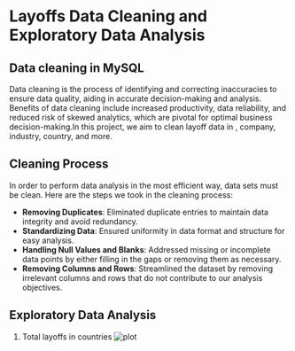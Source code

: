 # Layoffs Data Cleaning and Exploratory Data Analysis

## Data cleaning in MySQL
Data cleaning is the process of identifying and correcting inaccuracies to ensure data quality, aiding in accurate decision-making and analysis. Benefits of data cleaning include increased productivity, data reliability, and reduced risk of skewed analytics, which are pivotal for optimal business decision-making.In this project, we aim to clean layoff data in , company, industry,  country, and more.

## Cleaning Process
In order to perform data analysis in the most efficient way, data sets must be clean.
Here are the steps we took in the cleaning process:

- **Removing Duplicates**: Eliminated duplicate entries to maintain data integrity and avoid redundancy.
- **Standardizing Data**: Ensured uniformity in data format and structure for easy analysis.
- **Handling Null Values and Blanks**: Addressed missing or incomplete data points by either filling in the gaps or removing them as necessary.
- **Removing Columns and Rows**: Streamlined the dataset by removing irrelevant columns and rows that do not contribute to our analysis objectives.


## Exploratory Data Analysis
1) Total layoffs in countries
  ![plot]()

